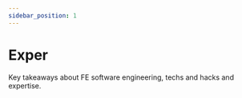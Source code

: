 ```yaml
---
sidebar_position: 1
---
```


# Exper

Key takeaways about FE software engineering, techs and hacks and expertise.
